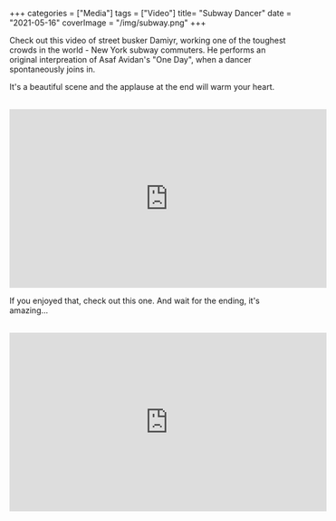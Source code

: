 +++
categories = ["Media"]
tags = ["Video"]
title= "Subway Dancer"
date = "2021-05-16"
coverImage = "/img/subway.png"
+++

Check out this video of street busker Damiyr, working one of the toughest crowds in the world - New York subway commuters. He performs an original interpreation of Asaf Avidan's "One Day", when a dancer spontaneously joins in.

<!--more-->

It's a beautiful scene and the applause at the end will warm your heart.

<br>

<iframe width="560" height="315" src="https://www.youtube.com/embed/gGG5uwIAKHM" frameborder="0" allow="accelerometer; autoplay; clipboard-write; encrypted-media; gyroscope; picture-in-picture" allowfullscreen></iframe>

If you enjoyed that, check out this one. And wait for the ending, it's amazing...

<br>

<iframe width="560" height="315" src="https://www.youtube.com/embed/RcpCjLDb-n8" title="YouTube video player" frameborder="0" allow="accelerometer; autoplay; clipboard-write; encrypted-media; gyroscope; picture-in-picture" allowfullscreen></iframe>
